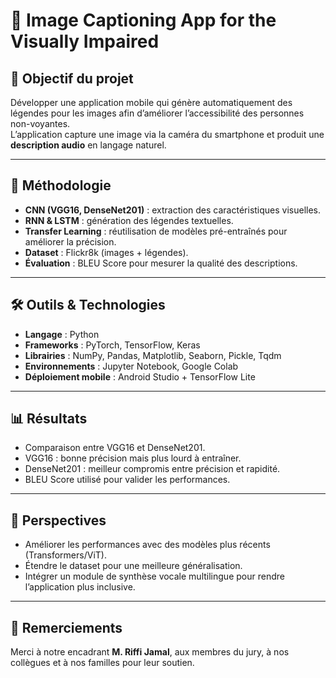 # 📱 Image Captioning App for the Visually Impaired

## 🎯 Objectif du projet
Développer une application mobile qui génère automatiquement des légendes pour les images afin d’améliorer l’accessibilité des personnes non-voyantes.  
L’application capture une image via la caméra du smartphone et produit une **description audio** en langage naturel.

---

## 🧠 Méthodologie
- **CNN (VGG16, DenseNet201)** : extraction des caractéristiques visuelles.  
- **RNN & LSTM** : génération des légendes textuelles.  
- **Transfer Learning** : réutilisation de modèles pré-entraînés pour améliorer la précision.  
- **Dataset** : Flickr8k (images + légendes).  
- **Évaluation** : BLEU Score pour mesurer la qualité des descriptions.  

---

## 🛠️ Outils & Technologies
- **Langage** : Python  
- **Frameworks** : PyTorch, TensorFlow, Keras  
- **Librairies** : NumPy, Pandas, Matplotlib, Seaborn, Pickle, Tqdm  
- **Environnements** : Jupyter Notebook, Google Colab  
- **Déploiement mobile** : Android Studio + TensorFlow Lite  

---

## 📊 Résultats
- Comparaison entre VGG16 et DenseNet201.  
- VGG16 : bonne précision mais plus lourd à entraîner.  
- DenseNet201 : meilleur compromis entre précision et rapidité.  
- BLEU Score utilisé pour valider les performances.  

---

## 🚀 Perspectives
- Améliorer les performances avec des modèles plus récents (Transformers/ViT).  
- Étendre le dataset pour une meilleure généralisation.  
- Intégrer un module de synthèse vocale multilingue pour rendre l’application plus inclusive.  

---

## 👥 Remerciements
Merci à notre encadrant **M. Riffi Jamal**, aux membres du jury, à nos collègues et à nos familles pour leur soutien.  
